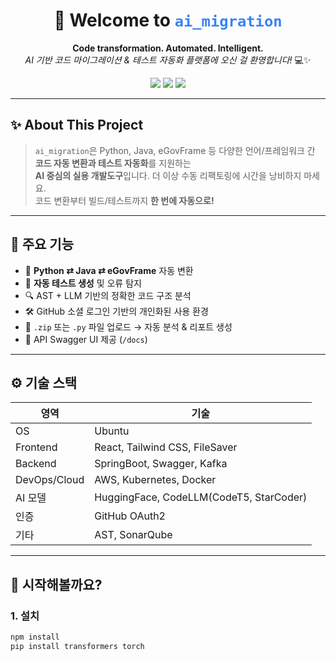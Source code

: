 <h1 align="center">🚀 Welcome to <span style="color:#3b82f6"><code>ai_migration</code></span></h1>
<p align="center">
  <strong>Code transformation. Automated. Intelligent.</strong><br/>
  <em>AI 기반 코드 마이그레이션 & 테스트 자동화 플랫폼에 오신 걸 환영합니다!</em> 💻✨
</p>

<p align="center">
  <img src="https://img.shields.io/badge/build-passing-brightgreen?style=flat-square"/>
  <img src="https://img.shields.io/badge/tech-AI|CodeT5|LLM-blueviolet?style=flat-square"/>
  <img src="https://img.shields.io/badge/license-MIT-lightgrey?style=flat-square"/>
</p>

---

## ✨ About This Project

> `ai_migration`은 Python, Java, eGovFrame 등 다양한 언어/프레임워크 간 **코드 자동 변환과 테스트 자동화**를 지원하는 <br/>
> **AI 중심의 실용 개발도구**입니다. 더 이상 수동 리팩토링에 시간을 낭비하지 마세요.  
> 코드 변환부터 빌드/테스트까지 **한 번에 자동으로!**

---

## 🧠 주요 기능

- 🔁 **Python ⇄ Java ⇄ eGovFrame** 자동 변환
- 🧪 **자동 테스트 생성** 및 오류 탐지
- 🔍 AST + LLM 기반의 정확한 코드 구조 분석
- 🛠 GitHub 소셜 로그인 기반의 개인화된 사용 환경
- 🧳 `.zip` 또는 `.py` 파일 업로드 → 자동 분석 & 리포트 생성
- 📄 API Swagger UI 제공 (`/docs`)

---

## ⚙️ 기술 스택

| 영역 | 기술 |
|------|------|
| OS | Ubuntu |
| Frontend | React, Tailwind CSS, FileSaver |
| Backend | SpringBoot, Swagger, Kafka |
| DevOps/Cloud | AWS, Kubernetes, Docker |
| AI 모델 | HuggingFace, CodeLLM(CodeT5, StarCoder) |
| 인증 | GitHub OAuth2 |
| 기타 | AST, SonarQube |

---

## 🚀 시작해볼까요?

### 1. 설치

```bash
npm install
pip install transformers torch

